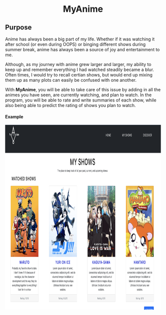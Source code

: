 <h1 align="center">MyAnime</h1>

## Purpose

Anime has always been a big part of my life. Whether if it was watching it after school (or even during OOPS) or binging different shows during summer break, anime has always been a source of joy and entertainment to me.

Although, as my journey with anime grew larger and larger, my ability to keep up and remember everything I had watched steadily became a blur. Often times, I would try to recall certian shows, but would end up mixing them up as many plots can easily be confused with one another.

With **MyAnime**, you will be able to take care of this issue by adding in all the animes you have seen, are currently watching, and plan to watch. In the program, you will be able to rate and write summaries of each show, while also being able to predict the rating of shows you plan to watch.

#### Example

<img src="https://github.com/waPAO/MyAnime-Website/blob/main/example.png" width="1000" height="600">
